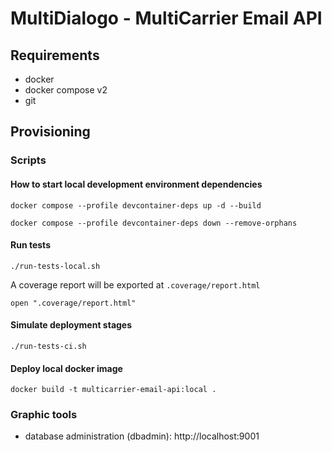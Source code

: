 
# MultiDialogo - MultiCarrier Email API

## Requirements

- docker
- docker compose v2
- git

## Provisioning

### Scripts

#### How to start local development environment dependencies

```shell
docker compose --profile devcontainer-deps up -d --build
```

```shell
docker compose --profile devcontainer-deps down --remove-orphans
```

#### Run tests

```shell
./run-tests-local.sh
```

A coverage report will be exported at `.coverage/report.html`

```shell
open ".coverage/report.html"
```

#### Simulate deployment stages

```shell
./run-tests-ci.sh
```

#### Deploy local docker image

```shell
docker build -t multicarrier-email-api:local .
```

### Graphic tools

- database administration (dbadmin): http://localhost:9001
